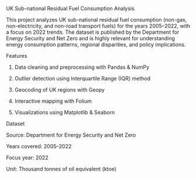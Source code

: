 UK Sub-national Residual Fuel Consumption Analysis

This project analyzes UK sub-national residual fuel consumption (non-gas, non-electricity, and non-road transport fuels) for the years 2005–2022, with a focus on 2022 trends.
The dataset is published by the Department for Energy Security and Net Zero and is highly relevant for understanding energy consumption patterns, regional disparities, and policy implications.

Features

1. Data cleaning and preprocessing with Pandas & NumPy

2.  Outlier detection using Interquartile Range (IQR) method

3.  Geocoding of UK regions with Geopy

4.  Interactive mapping with Folium

5. Visualizations using Matplotlib & Seaborn

Dataset

Source: Department for Energy Security and Net Zero

Years covered: 2005–2022

Focus year: 2022

Unit: Thousand tonnes of oil equivalent (ktoe)
